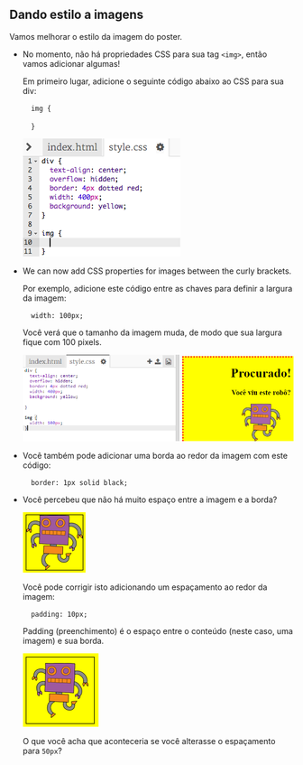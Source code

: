 ## Dando estilo a imagens

Vamos melhorar o estilo da imagem do poster.

+ No momento, não há propriedades CSS para sua tag `<img>`, então vamos adicionar algumas!
    
    Em primeiro lugar, adicione o seguinte código abaixo ao CSS para sua div:
    
        img {
        
        }
        
    
    ![screenshot](images/wanted-img-css.png)

+ We can now add CSS properties for images between the curly brackets.
    
    Por exemplo, adicione este código entre as chaves para definir a largura da imagem:
    
        width: 100px;
        
    
    Você verá que o tamanho da imagem muda, de modo que sua largura fique com 100 pixels.
    
    ![screenshot](images/wanted-img-width.png)

+ Você também pode adicionar uma borda ao redor da imagem com este código:
    
        border: 1px solid black;
        

+ Você percebeu que não há muito espaço entre a imagem e a borda?
    
    ![screenshot](images/wanted-img-border.png)
    
    Você pode corrigir isto adicionando um espaçamento ao redor da imagem:
    
        padding: 10px;
        
    
    Padding (preenchimento) é o espaço entre o conteúdo (neste caso, uma imagem) e sua borda.
    
    ![screenshot](images/wanted-img-padding.png)
    
    O que você acha que aconteceria se você alterasse o espaçamento para ` 50px `?